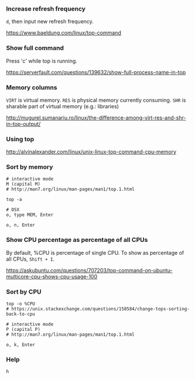 ### Increase refresh frequency

`d`, then input new refresh frequency.

https://www.baeldung.com/linux/top-command


### Show full command

Press 'c' while top is running.

https://serverfault.com/questions/139632/show-full-process-name-in-top


### Memory columns

`VIRT` is virtual memory.
`RES` is physical memory currently consuming.
`SHR` is sharable part of virtual memory (e.g.: libraries)

http://mugurel.sumanariu.ro/linux/the-difference-among-virt-res-and-shr-in-top-output/


### Using top

http://alvinalexander.com/linux/unix-linux-top-command-cpu-memory


### Sort by memory

```
# interactive mode
M (capital M)
# http://man7.org/linux/man-pages/man1/top.1.html

top -a

# OSX
o, type MEM, Enter

o, n, Enter
```


### Show CPU percentage as percentage of all CPUs

By default, %CPU is percentage of single CPU. To show as percentage of all CPUs, `Shift + I`.

https://askubuntu.com/questions/707203/top-command-on-ubuntu-multicore-cpu-shows-cpu-usage-100


### Sort by CPU

```
top -o %CPU
# https://unix.stackexchange.com/questions/158584/change-tops-sorting-back-to-cpu

# interactive mode
P (capital P)
# http://man7.org/linux/man-pages/man1/top.1.html

o, k, Enter
```


### Help

`h`